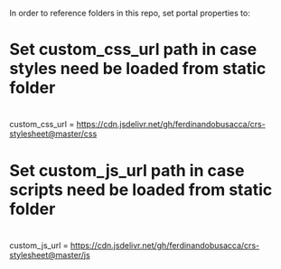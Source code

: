 In order to reference folders in this repo, set portal properties to:

#
# Set custom_css_url path in case styles need be loaded from static folder
#
custom_css_url = https://cdn.jsdelivr.net/gh/ferdinandobusacca/crs-stylesheet@master/css
#
# Set custom_js_url path in case scripts need be loaded from static folder
#
custom_js_url =  https://cdn.jsdelivr.net/gh/ferdinandobusacca/crs-stylesheet@master/js
